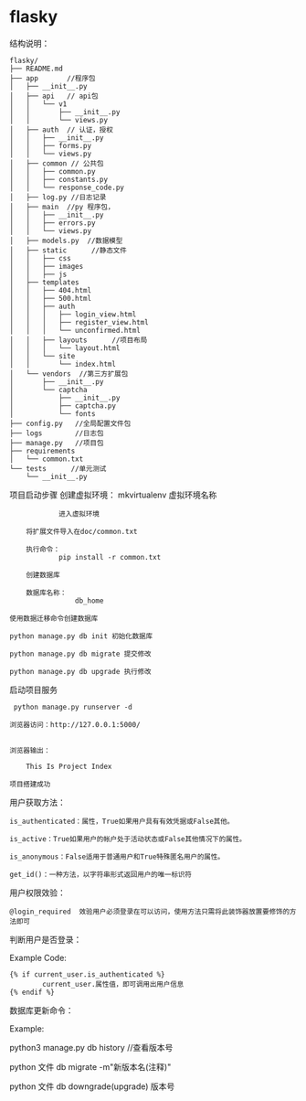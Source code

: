 # flasky

 结构说明：

	flasky/
	├── README.md
	├── app       //程序包
	│   ├── __init__.py
	│   ├── api   // api包
	│   │   └── v1
	│   │       ├── __init__.py
	│   │       └── views.py
	│   ├── auth  // 认证，授权
	│   │   ├── __init__.py
	│   │   ├── forms.py
	│   │   └── views.py
	│   ├── common // 公共包
	│   │   ├── common.py
	│   │   ├── constants.py
	│   │   └── response_code.py
	│   ├── log.py //日志记录
	│   ├── main  //py 程序包，
	│   │   ├── __init__.py
	│   │   ├── errors.py
	│   │   └── views.py
	│   ├── models.py  //数据模型
	│   ├── static      //静态文件
	│   │   ├── css
	│   │   ├── images
	│   │   ├── js
	│   ├── templates
	│   │   ├── 404.html
	│   │   ├── 500.html
	│   │   ├── auth
	│   │   │   ├── login_view.html
	│   │   │   ├── register_view.html
	│   │   │   └── unconfirmed.html
	│   │   ├── layouts      //项目布局
	│   │   │   └── layout.html
	│   │   └── site
	│   │       └── index.html
	│   └── vendors  //第三方扩展包
	│       ├── __init__.py
	│       └── captcha
	│           ├── __init__.py
	│           ├── captcha.py
	│           └── fonts
	├── config.py   //全局配置文件包
	├── logs        //日志包
	├── manage.py   //项目包
	├── requirements
	│   └── common.txt
	└── tests      //单元测试
	    └── __init__.py
 项目启动步骤
        创建虚拟环境：
                mkvirtualenv  虚拟环境名称

                进入虚拟环境

        将扩展文件导入在doc/common.txt

        执行命令：
                pip install -r common.txt

        创建数据库

        数据库名称：
                    db_home

    使用数据迁移命令创建数据库

    python manage.py db init 初始化数据库

    python manage.py db migrate 提交修改

    python manage.py db upgrade 执行修改

 启动项目服务

     python manage.py runserver -d

    浏览器访问：http://127.0.0.1:5000/


    浏览器输出：

        This Is Project Index

    项目搭建成功

 用户获取方法：

    is_authenticated：属性，True如果用户具有有效凭据或False其他。

    is_active：True如果用户的帐户处于活动状态或False其他情况下的属性。

    is_anonymous：False适用于普通用户和True特殊匿名用户的属性。

    get_id()：一种方法，以字符串形式返回用户的唯一标识符

用户权限效验：

    @login_required  效验用户必须登录在可以访问，使用方法只需将此装饰器放置要修饰的方法即可


判断用户是否登录：

Example Code:

    {% if current_user.is_authenticated %}
            current_user.属性值，即可调用出用户信息
    {% endif %}


数据库更新命令：

Example:

python3 manage.py db history   //查看版本号

python 文件 db migrate -m"新版本名(注释)"

python 文件 db downgrade(upgrade) 版本号
